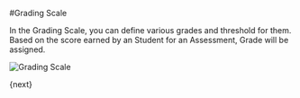 #Grading Scale

In the Grading Scale, you can define various grades and threshold for them. Based on the score earned by an Student for an Assessment, Grade will be assigned.

<img class="screenshot" alt="Grading Scale" src="/assets/erpnext_docs/assets/img/education/assessment/grading-scale.png">

{next}